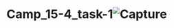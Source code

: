 # Camp_15-4_task-1![Capture](https://user-images.githubusercontent.com/35803460/235395423-f5211e54-887f-4fb9-bc84-56e26acf841b.PNG)

